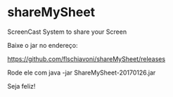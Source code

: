 # shareMySheet
ScreenCast System to share your Screen

Baixe o jar no endereço:

https://github.com/flschiavoni/shareMySheet/releases

Rode ele com java -jar ShareMySheet-20170126.jar

Seja feliz!
